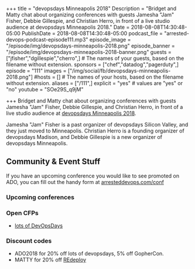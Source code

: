 +++
title = "devopsdays Minneapolis 2018"
Description = "Bridget and Matty chat about organizing conferences with guests Jamesha \"Jam\" Fisher, Debbie Gillespie, and Christian Herro, in front of a live studio audience at devopsdays Minneapolis 2018."
Date = 2018-08-08T14:30:48-05:00
PublishDate = 2018-08-08T14:30:48-05:00
podcast_file = "arrested-devops-podcast-episode111.mp3"
episode_image = "/episode/img/devopsdays-minneapolis-2018.png"
episode_banner = "/episode/img/devopsdays-minneapolis-2018-banner.png"
guests = ["jfisher","dgillespie","cherro",] # The names of your guests, based on the filename without extension.
sponsors = ["chef","datadog","pagerduty",]
episode = "111"
images = ["/img/social/fb/devopsdays-minneapolis-2018.png"]
#hosts = [] # The names of your hosts, based on the filename without extension.
aliases = ["/111",]
explicit = "yes" # values are "yes" or "no"
youtube = "SOe29S_q9jM"

+++
Bridget and Matty chat about organizing conferences with guests Jamesha "Jam" Fisher, Debbie Gillespie, and Christian Herro, in front of a live studio audience at [devopsdays Minneapolis 2018](http://www.devopsdays.org/events/2018-minneapolis/welcome/).

Jamesha "Jam" Fisher is a past organizer of devopsdays Silicon Valley, and they just moved to Minneapolis. Christian Herro is a founding organizer of devopsdays Madison, and Debbie Gillespie is a new organizer of devopsdays Minneapolis.


## Community & Event Stuff

If you have an upcoming conference you would like to see promoted on ADO, you can fill out the handy form at [arresteddevops.com/conf](https://arresteddevops.com/conf)

### Upcoming conferences

### Open CFPs

- [lots of DevOpsDays](https://devopsdays.org/speaking)

### Discount codes
- ADO2018 for 20% off lots of devopsdays, 5% off GopherCon.
- MATTY for 20% off [REdeploy](https://re-deploy.io)
